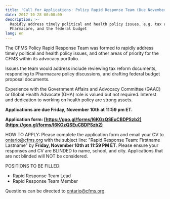 ```yaml
---
title: 'Call for Applications: Policy Rapid Response Team (Due November 10th)'
date: 2017-10-28 00:00:00
description: >-
  Rapidly address timely political and health policy issues, e.g. tax reform,
  Pharmacare, and the federal budget
lang: en
---
```



The CFMS Policy Rapid Response Team was formed to rapidly address timely political and health policy issues, and other areas of priority for the CFMS within its advocacy portfolio.

Issues the team would address include reviewing tax reform documents, responding to Pharmacare policy discussions, and drafting federal budget proposal documents.

Experience with the Government Affairs and Advocacy Committee (GAAC) or Global Health Advocate (GHA) role is valued but not required. Interest and dedication to working on health policy are strong assets.

**Applications are due Friday, November 10th at 11:59 pm ET.**

**Application form: [https://goo.gl/forms/I6KGzQSEuCBDPSzb2](https://goo.gl/forms/I6KGzQSEuCBDPSzb2)**

HOW TO APPLY: Please complete the application form and email your CV to [ontario@cfms.org](javascript:void(location.href='mailto:'+String.fromCharCode(111,110,116,97,114,105,111,64,99,102,109,115,46,111,114,103))) with the subject line: "Rapid Response Team: Firstname Lastname" by **Friday, November 10th at 11:59 PM ET**. Please ensure your responses and CV are BLINDED to name, school, and city. Applications that are not blinded will NOT be considered.

POSITIONS TO BE FILLED:

* Rapid Response Team Lead
* Rapid Response Team Member

Questions can be directed to [ontario@cfms.org](javascript:void(location.href='mailto:'+String.fromCharCode(111,110,116,97,114,105,111,64,99,102,109,115,46,111,114,103))).